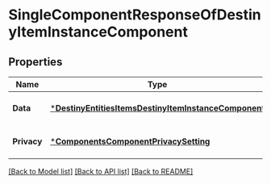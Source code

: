 # SingleComponentResponseOfDestinyItemInstanceComponent

## Properties
Name | Type | Description | Notes
------------ | ------------- | ------------- | -------------
**Data** | [***DestinyEntitiesItemsDestinyItemInstanceComponent**](Destiny.Entities.Items.DestinyItemInstanceComponent.md) |  | [optional] [default to null]
**Privacy** | [***ComponentsComponentPrivacySetting**](Components.ComponentPrivacySetting.md) |  | [optional] [default to null]

[[Back to Model list]](../README.md#documentation-for-models) [[Back to API list]](../README.md#documentation-for-api-endpoints) [[Back to README]](../README.md)


